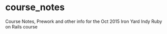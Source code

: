# course_notes
Course Notes, Prework and other info for the Oct 2015 Iron Yard Indy Ruby on Rails course
